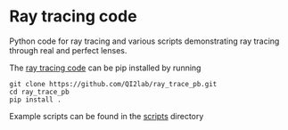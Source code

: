 # Ray tracing code
Python code for ray tracing and various scripts demonstrating
ray tracing through real and perfect lenses.

The [ray tracing code](raytrace/raytrace.py) can be pip installed by running
```
git clone https://github.com/QI2lab/ray_trace_pb.git
cd ray_trace_pb
pip install .
```

Example scripts can be found in the [scripts](scripts) directory
